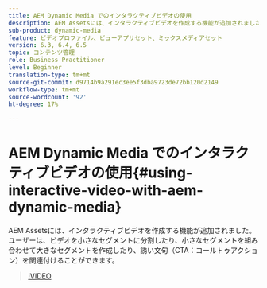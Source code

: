 ```yaml
---
title: AEM Dynamic Media でのインタラクティブビデオの使用
description: AEM Assetsには、インタラクティブビデオを作成する機能が追加されました。ユーザーは、ビデオを小さなセグメントに分割したり、小さなセグメントを組み合わせて大きなセグメントを作成したり、誘い文句（CTA：コールトゥアクション）を関連付けることができます。
sub-product: dynamic-media
feature: ビデオプロファイル、ビューアプリセット、ミックスメディアセット
version: 6.3, 6.4, 6.5
topic: コンテンツ管理
role: Business Practitioner
level: Beginner
translation-type: tm+mt
source-git-commit: d9714b9a291ec3ee5f3dba9723de72bb120d2149
workflow-type: tm+mt
source-wordcount: '92'
ht-degree: 17%

---
```



# AEM Dynamic Media でのインタラクティブビデオの使用{#using-interactive-video-with-aem-dynamic-media}

AEM Assetsには、インタラクティブビデオを作成する機能が追加されました。ユーザーは、ビデオを小さなセグメントに分割したり、小さなセグメントを組み合わせて大きなセグメントを作成したり、誘い文句（CTA：コールトゥアクション）を関連付けることができます。

>[!VIDEO](https://video.tv.adobe.com/v/16516/?quality=9&learn=on)
